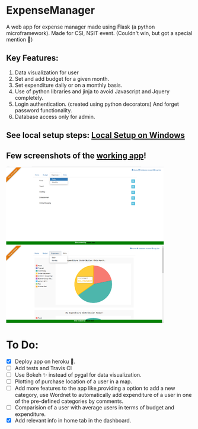 # ExpenseManager
A web app for expense manager made using Flask (a python microframework).
Made for CSI, NSIT event. (Couldn't win, but got a special mention 🎉)

## Key Features:
1. Data visualization for user
2. Set and add budget for a given month.
3. Set expenditure daily or on a monthly basis.
4. Use of python libraries and jinja to avoid Javascript and Jquery completely.
5. Login authentication. (created using python decorators) And forget password functionality.
6. Database access only for admin.

## See local setup steps: [Local Setup on Windows](https://github.com/rupav/ExpenseManager/blob/master/docs/LocalSetup.md)

## Few screenshots of the [working app](http://rupav-expense-manager.herokuapp.com/)!
<img src="/imgs/Expenses.png" width="425"/> <img src="/imgs/Stats.png" width="425"/>


# To Do:

- [x] Deploy app on heroku 🚀.
- [ ] Add tests and Travis CI
- [ ] Use Bokeh ✨ instead of pygal for data visualization.
- [ ] Plotting of purchase location of a user in a map.
- [ ] Add more features to the app like,providing a option to add a new category, use Wordnet to automatically add expenditure of a user in one of the pre-defined categories by comments.
- [ ] Comparision of a user with average users in terms of budget and expenditure.
- [x] Add relevant info in home tab in the dashboard.
